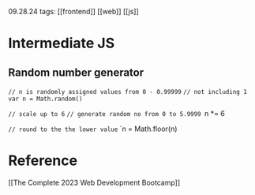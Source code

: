 09.28.24
tags: [[frontend]] [[web]] [[js]]

# Intermediate JS

## Random number generator

`// n is randomly assigned values from 0 - 0.99999`
`// not including 1`
`var n = Math.random()`

`// scale up to 6`
`// generate random no from 0 to 5.9999
`n \*= 6

`// round to the the lower value`
`n = Math.floor(n)


# Reference

[[The Complete 2023 Web Development Bootcamp]]